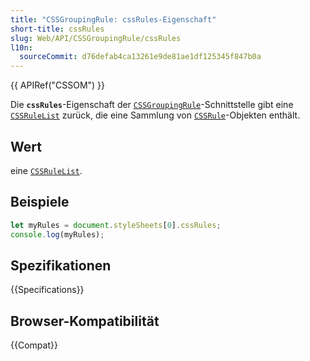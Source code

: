```yaml
---
title: "CSSGroupingRule: cssRules-Eigenschaft"
short-title: cssRules
slug: Web/API/CSSGroupingRule/cssRules
l10n:
  sourceCommit: d76defab4ca13261e9de81ae1df125345f847b0a
---
```


{{ APIRef("CSSOM") }}

Die **`cssRules`**-Eigenschaft der
[`CSSGroupingRule`](/de/docs/Web/API/CSSGroupingRule)-Schnittstelle gibt eine [`CSSRuleList`](/de/docs/Web/API/CSSRuleList) zurück, die eine Sammlung von [`CSSRule`](/de/docs/Web/API/CSSRule)-Objekten enthält.

## Wert

eine [`CSSRuleList`](/de/docs/Web/API/CSSRuleList).

## Beispiele

```js
let myRules = document.styleSheets[0].cssRules;
console.log(myRules);
```

## Spezifikationen

{{Specifications}}

## Browser-Kompatibilität

{{Compat}}
